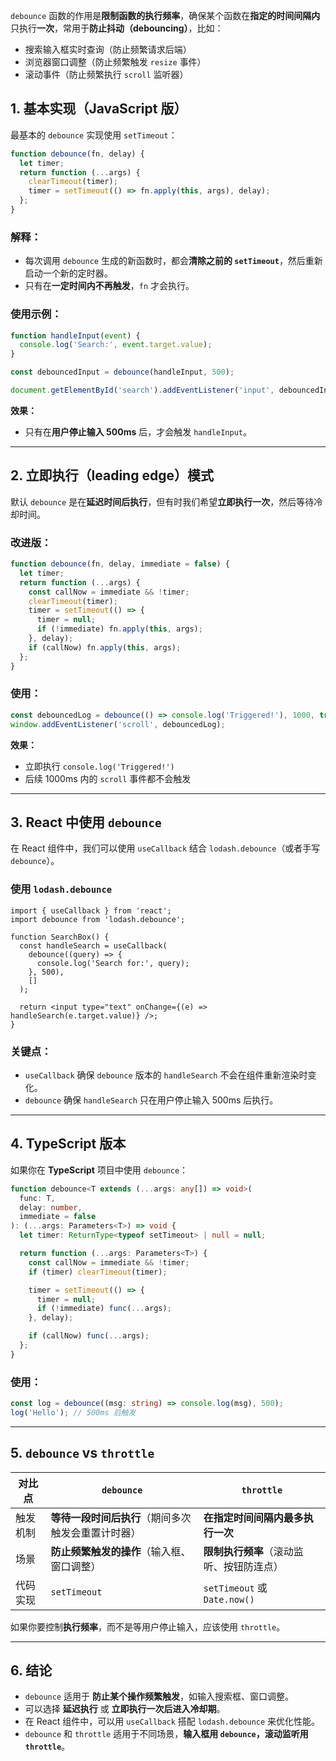 `debounce` 函数的作用是**限制函数的执行频率**，确保某个函数在**指定的时间间隔内**只执行**一次**，常用于**防止抖动（debouncing）**，比如：

- 搜索输入框实时查询（防止频繁请求后端）
- 浏览器窗口调整（防止频繁触发 `resize` 事件）
- 滚动事件（防止频繁执行 `scroll` 监听器）

## 1. 基本实现（JavaScript 版）
最基本的 `debounce` 实现使用 `setTimeout`：
```javascript
function debounce(fn, delay) {
  let timer;
  return function (...args) {
    clearTimeout(timer);
    timer = setTimeout(() => fn.apply(this, args), delay);
  };
}
```
### 解释：
- 每次调用 `debounce` 生成的新函数时，都会**清除之前的 `setTimeout`**，然后重新启动一个新的定时器。
- 只有在**一定时间内不再触发**，`fn` 才会执行。

### 使用示例：
```javascript
function handleInput(event) {
  console.log('Search:', event.target.value);
}

const debouncedInput = debounce(handleInput, 500);

document.getElementById('search').addEventListener('input', debouncedInput);
```
**效果：**
- 只有在**用户停止输入 500ms** 后，才会触发 `handleInput`。

---

## 2. 立即执行（leading edge）模式
默认 `debounce` 是在**延迟时间后执行**，但有时我们希望**立即执行一次**，然后等待冷却时间。

### 改进版：
```javascript
function debounce(fn, delay, immediate = false) {
  let timer;
  return function (...args) {
    const callNow = immediate && !timer;
    clearTimeout(timer);
    timer = setTimeout(() => {
      timer = null;
      if (!immediate) fn.apply(this, args);
    }, delay);
    if (callNow) fn.apply(this, args);
  };
}
```
### 使用：
```javascript
const debouncedLog = debounce(() => console.log('Triggered!'), 1000, true);
window.addEventListener('scroll', debouncedLog);
```
**效果：**
- 立即执行 `console.log('Triggered!')`
- 后续 1000ms 内的 `scroll` 事件都不会触发

---

## 3. React 中使用 `debounce`
在 React 组件中，我们可以使用 `useCallback` 结合 `lodash.debounce`（或者手写 `debounce`）。

### 使用 `lodash.debounce`
```tsx
import { useCallback } from 'react';
import debounce from 'lodash.debounce';

function SearchBox() {
  const handleSearch = useCallback(
    debounce((query) => {
      console.log('Search for:', query);
    }, 500),
    []
  );

  return <input type="text" onChange={(e) => handleSearch(e.target.value)} />;
}
```
### 关键点：
- `useCallback` 确保 `debounce` 版本的 `handleSearch` 不会在组件重新渲染时变化。
- `debounce` 确保 `handleSearch` 只在用户停止输入 500ms 后执行。

---

## 4. TypeScript 版本
如果你在 **TypeScript** 项目中使用 `debounce`：
```ts
function debounce<T extends (...args: any[]) => void>(
  func: T,
  delay: number,
  immediate = false
): (...args: Parameters<T>) => void {
  let timer: ReturnType<typeof setTimeout> | null = null;

  return function (...args: Parameters<T>) {
    const callNow = immediate && !timer;
    if (timer) clearTimeout(timer);

    timer = setTimeout(() => {
      timer = null;
      if (!immediate) func(...args);
    }, delay);

    if (callNow) func(...args);
  };
}
```
### 使用：
```ts
const log = debounce((msg: string) => console.log(msg), 500);
log('Hello'); // 500ms 后触发
```

---

## 5. `debounce` vs `throttle`
| 对比点 | `debounce` | `throttle` |
|--------|-----------|-----------|
| 触发机制 | **等待一段时间后执行**（期间多次触发会重置计时器） | **在指定时间间隔内最多执行一次** |
| 场景 | **防止频繁触发的操作**（输入框、窗口调整） | **限制执行频率**（滚动监听、按钮防连点） |
| 代码实现 | `setTimeout` | `setTimeout` 或 `Date.now()` |

如果你要控制**执行频率**，而不是等用户停止输入，应该使用 `throttle`。

---

## 6. 结论
- `debounce` 适用于 **防止某个操作频繁触发**，如输入搜索框、窗口调整。
- 可以选择 **延迟执行** 或 **立即执行一次后进入冷却期**。
- 在 React 组件中，可以用 `useCallback` 搭配 `lodash.debounce` 来优化性能。
- `debounce` 和 `throttle` 适用于不同场景，**输入框用 `debounce`，滚动监听用 `throttle`**。